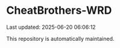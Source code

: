 # CheatBrothers-WRD

Last updated: 2025-06-20 06:06:12

This repository is automatically maintained.
